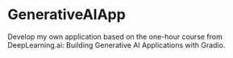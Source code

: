 # GenerativeAIApp
Develop my own application based on the one-hour course from DeepLearning.ai: Building Generative AI Applications with Gradio.
